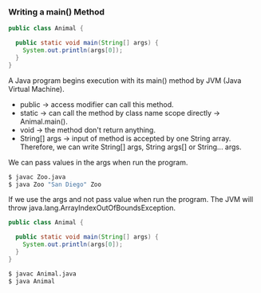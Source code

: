 ### Writing a main() Method
```java
public class Animal {

  public static void main(String[] args) {
    System.out.println(args[0]);
  }
}
```

A Java program begins execution with its main() method by JVM (Java Virtual
Machine).
* public -> access modifier can call this method.
* static -> can call the method by class name scope directly -> Animal.main().
* void -> the method don't return anything.
* String[] args -> input of method is accepted by one String array. Therefore, we can write String[] args, String args[] or String...
  args.

We can pass values in the args when run the program.

```bash
$ javac Zoo.java
$ java Zoo "San Diego" Zoo
```

If we use the args and not pass value when run the program. The JVM will throw java.lang.ArrayIndexOutOfBoundsException.
```java
public class Animal {

  public static void main(String[] args) {
    System.out.println(args[0]);
  }
}
```
```bash
$ javac Animal.java
$ java Animal
```

